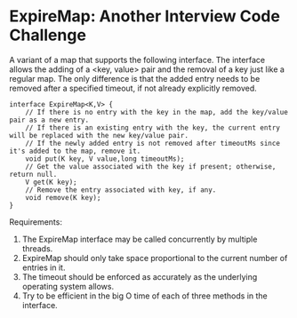 ExpireMap: Another Interview Code Challenge
===========================================

A variant of a map that supports the following interface. The interface allows the adding of a <key, value> pair and the removal of a key just like a regular map. The only difference is that the added entry needs to be removed after a specified timeout, if not already explicitly removed.

	interface ExpireMap<K,V> {
		// If there is no entry with the key in the map, add the key/value pair as a new entry.
		// If there is an existing entry with the key, the current entry will be replaced with the new key/value pair.
		// If the newly added entry is not removed after timeoutMs since it's added to the map, remove it. 
		void put(K key, V value,long timeoutMs);
		// Get the value associated with the key if present; otherwise, return null. 
		V get(K key);
		// Remove the entry associated with key, if any. 
		void remove(K key);
	}

Requirements:

1. The ExpireMap interface may be called concurrently by multiple threads.
2. ExpireMap should only take space proportional to the current number of entries in it.
3. The timeout should be enforced as accurately as the underlying operating system allows.
4. Try to be efficient in the big O time of each of three methods in the interface.
